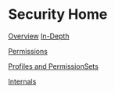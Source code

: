 Security Home
=============

[Overview](/Docs/Security/SecurityOverview.md)
[In-Depth](/Docs/ForDevelopers/DevelopmentGuides/SecuritySystemWalkthrough.md)

[Permissions](/Docs/Security/Permissions.md)

[Profiles and PermissionSets](/Docs/Security/Profiles.md)

[Internals](/Docs/Security/SecurityInternals.md)

